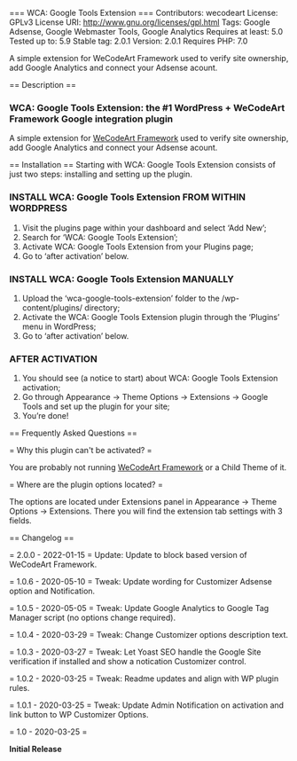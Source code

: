 === WCA: Google Tools Extension ===
Contributors: wecodeart
License: GPLv3
License URI: http://www.gnu.org/licenses/gpl.html
Tags: Google Adsense, Google Webmaster Tools, Google Analytics
Requires at least: 5.0
Tested up to: 5.9
Stable tag: 2.0.1
Version: 2.0.1
Requires PHP: 7.0

A simple extension for WeCodeArt Framework used to verify site ownership, add Google Analytics and connect your Adsense acount.

== Description ==

### WCA: Google Tools Extension: the #1 WordPress + WeCodeArt Framework Google integration plugin
A simple extension for [WeCodeArt Framework](https://wordpress.org/themes/wecodeart/) used to verify site ownership, add Google Analytics and connect your Adsense acount.

== Installation ==
Starting with WCA: Google Tools Extension consists of just two steps: installing and setting up the plugin.

### INSTALL WCA: Google Tools Extension FROM WITHIN WORDPRESS

1. Visit the plugins page within your dashboard and select ‘Add New’;
1. Search for ‘WCA: Google Tools Extension’;
1. Activate WCA: Google Tools Extension from your Plugins page;
1. Go to ‘after activation’ below.

### INSTALL WCA: Google Tools Extension MANUALLY

1. Upload the ‘wca-google-tools-extension’ folder to the /wp-content/plugins/ directory;
1. Activate the WCA: Google Tools Extension plugin through the ‘Plugins’ menu in WordPress;
1. Go to ‘after activation’ below.

### AFTER ACTIVATION

1. You should see (a notice to start) about WCA: Google Tools Extension activation;
1. Go through Appearance -> Theme Options -> Extensions -> Google Tools and set up the plugin for your site;
1. You’re done!

== Frequently Asked Questions ==

= Why this plugin can't be activated? =

You are probably not running [WeCodeArt Framework](https://wordpress.org/themes/wecodeart/) or a Child Theme of it.

= Where are the plugin options located? =

The options are located under Extensions panel in Appearance -> Theme Options -> Extensions. There you will find the extension tab settings with 3 fields.

== Changelog ==

= 2.0.0 - 2022-01-15 =
Update: Update to block based version of WeCodeArt Framework.

= 1.0.6 - 2020-05-10 =
Tweak: Update wording for Customizer Adsense option and Notification.

= 1.0.5 - 2020-05-05 =
Tweak: Update Google Analytics to Google Tag Manager script (no options change required).

= 1.0.4 - 2020-03-29 =
Tweak: Change Customizer options description text.

= 1.0.3 - 2020-03-27 =
Tweak: Let Yoast SEO handle the Google Site verification if installed and show a notication Customizer control.

= 1.0.2 - 2020-03-25 =
Tweak: Readme updates and align with WP plugin rules.

= 1.0.1 - 2020-03-25 =
Tweak: Update Admin Notification on activation and link button to WP Customizer Options.

= 1.0 - 2020-03-25 =

**Initial Release**
